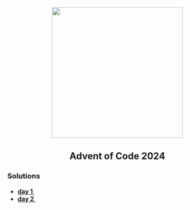 <div align="center" width="300">
    <img src="https://github.com/user-attachments/assets/9aacf615-a235-4440-9aba-e4bb8646779b" width="300">
</div>
<h2 align="center">Advent of Code 2024</h2>

### Solutions

- [**day 1** <img width="13px" src="https://cdn.jsdelivr.net/gh/devicons/devicon/icons/elixir/elixir-original.svg"/>](https://github.com/DebuggerAndrzej/AoC2024/blob/master/Day_1/day_1.exs)
- [**day 2** <img width="13px" src="https://cdn.jsdelivr.net/gh/devicons/devicon/icons/elixir/elixir-original.svg"/>](https://github.com/DebuggerAndrzej/AoC2024/blob/master/Day_2/day_2.exs)

